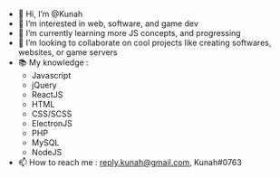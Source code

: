 - 👋 Hi, I’m @Kunah
- 👀 I’m interested in web, software, and game dev
- 🌱 I’m currently learning more JS concepts, and progressing
- 💞️ I’m looking to collaborate on cool projects like creating softwares, websites, or game servers
- 📚 My knowledge : 
    - Javascript
    - jQuery
    - ReactJS
    - HTML
    - CSS/SCSS
    - ElectronJS
    - PHP
    - MySQL
    - NodeJS
- 📫 How to reach me : reply.kunah@gmail.com, Kunah#0763

<!---
Kunah/Kunah is a ✨ special ✨ repository because its `README.md` (this file) appears on your GitHub profile.
You can click the Preview link to take a look at your changes.
--->
